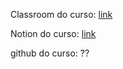 Classroom do curso: [link](https://classroom.google.com/u/0/c/Njg3NDc0NjkxMjAy)

Notion do curso: [link](https://www.notion.so/1759e08a1f1e80329820fde928668d4d?pvs=25)

github do curso: ??

